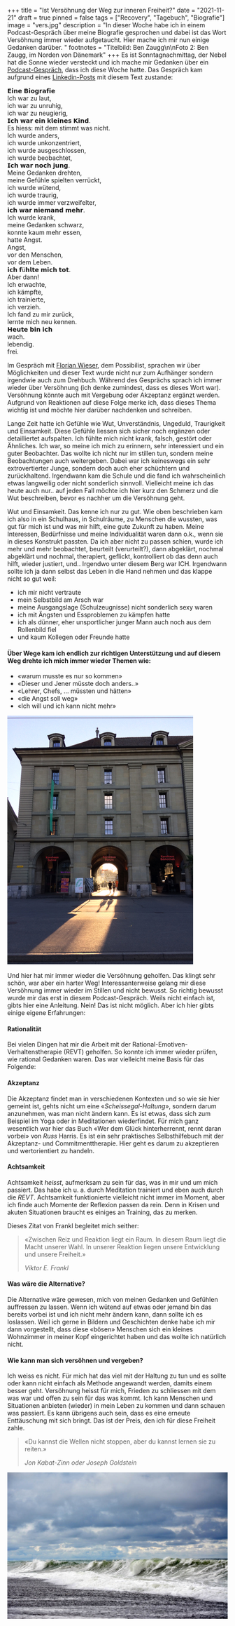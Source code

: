 +++
title = "Ist Versöhnung der Weg zur inneren Freiheit?"
date = "2021-11-21"
draft = true
pinned = false
tags = ["Recovery", "Tagebuch", "Biografie"]
image = "vers.jpg"
description = "In dieser Woche habe ich in einem Podcast-Gespräch über meine Biografie gesprochen und dabei ist das Wort Versöhnung immer wieder aufgetaucht. Hier mache ich mir nun einige Gedanken darüber. "
footnotes = "Titelbild: Ben Zaugg\n\nFoto 2: Ben Zaugg, im Norden von Dänemark"
+++
Es ist Sonntagnachmittag, der Nebel hat die Sonne wieder versteckt und ich mache mir Gedanken über ein [Podcast-Gespräch](https://www.linkedin.com/posts/flowieser_derpossibilist-bemorepirate-podcast-activity-6867805367271858176-WNER), dass ich diese Woche hatte. Das Gespräch kam aufgrund eines [Linkedin-Posts](https://www.linkedin.com/feed/update/urn:li:activity:6861912469183459328/) mit diesem Text zustande:

𝗘𝗶𝗻𝗲 𝗕𝗶𝗼𝗴𝗿𝗮𝗳𝗶𝗲\
Ich war zu laut,\
ich war zu unruhig,\
ich war zu neugierig,\
𝗜𝗰𝗵 𝘄𝗮𝗿 𝗲𝗶𝗻 𝗸𝗹𝗲𝗶𝗻𝗲𝘀 𝗞𝗶𝗻𝗱.\
Es hiess: mit dem stimmt was nicht.\
Ich wurde anders,\
ich wurde unkonzentriert,\
ich wurde ausgeschlossen,\
ich wurde beobachtet,\
𝗜𝗰𝗵 𝘄𝗮𝗿 𝗻𝗼𝗰𝗵 𝗷𝘂𝗻𝗴.\
Meine Gedanken drehten,\
meine Gefühle spielten verrückt,\
ich wurde wütend,\
ich wurde traurig,\
ich wurde immer verzweifelter,\
𝗶𝗰𝗵 𝘄𝗮𝗿 𝗻𝗶𝗲𝗺𝗮𝗻𝗱 𝗺𝗲𝗵𝗿.\
Ich wurde krank,\
meine Gedanken schwarz,\
konnte kaum mehr essen,\
hatte Angst.\
Angst,\
vor den Menschen,\
vor dem Leben.\
𝗶𝗰𝗵 𝗳ü𝗵𝗹𝘁𝗲 𝗺𝗶𝗰𝗵 𝘁𝗼𝘁.\
Aber dann!\
Ich erwachte,\
ich kämpfte,\
ich trainierte,\
ich verzieh.\
Ich fand zu mir zurück,\
lernte mich neu kennen.\
𝗛𝗲𝘂𝘁𝗲 𝗯𝗶𝗻 𝗶𝗰𝗵\
wach.\
lebendig.\
frei.

Im Gespräch mit [Florian Wieser](https://florianwieser.com/), dem Possibilist, sprachen wir über Möglichkeiten und dieser Text wurde nicht nur zum Aufhänger sondern irgendwie auch zum Drehbuch. Während des Gesprächs sprach ich immer wieder über Versöhnung (ich denke zumindest, dass es dieses Wort war). Versöhnung könnte auch mit Vergebung oder Akzeptanz ergänzt werden. Aufgrund von Reaktionen auf diese Folge merke ich, dass dieses Thema wichtig ist und möchte hier darüber nachdenken und schreiben. 

Lange Zeit hatte ich Gefühle wie Wut, Unverständnis, Ungeduld, Traurigkeit und Einsamkeit. Diese Gefühle liessen sich sicher noch ergänzen oder detailliertet aufspalten. Ich fühlte mich nicht krank, falsch, gestört oder Ähnliches. Ich war, so meine ich mich zu erinnern, sehr interessiert und ein guter Beobachter. Das wollte ich nicht nur im stillen tun, sondern meine Beobachtungen auch weitergeben. Dabei war ich keineswegs ein sehr extrovertierter Junge, sondern doch auch eher schüchtern und zurückhaltend. Irgendwann kam die Schule und die fand ich wahrscheinlich etwas langweilig oder nicht sonderlich sinnvoll. Vielleicht meine ich das heute auch nur.. auf jeden Fall möchte ich hier kurz den Schmerz und die Wut beschreiben, bevor es nachher um die Versöhnung geht. 

Wut und Einsamkeit. Das kenne ich nur zu gut. Wie oben beschrieben kam ich also in ein Schulhaus, in Schulräume, zu Menschen die wussten, was gut für mich ist und was mir hilft, eine gute Zukunft zu haben. Meine Interessen, Bedürfnisse und meine Individualität waren dann o.k., wenn sie in dieses Konstrukt passten. Da ich aber nicht zu passen schien, wurde ich mehr und mehr beobachtet, beurteilt (verurteilt?), dann abgeklärt, nochmal abgeklärt und nochmal, therapiert, geflickt, kontrolliert ob das denn auch hilft, wieder justiert, und.. Irgendwo unter diesem Berg war ICH. Irgendwann sollte ich ja dann selbst das Leben in die Hand nehmen und das klappe nicht so gut weil:

* ich mir nicht vertraute
* mein Selbstbild am Arsch war
* meine Ausgangslage (Schulzeugnisse) nicht sonderlich sexy waren
* ich mit Ängsten und Essproblemen zu kämpfen hatte
* ich als dünner, eher unsportlicher junger Mann auch noch aus dem Rollenbild fiel
* und kaum Kollegen oder Freunde hatte

#### Über Wege kam ich endlich zur richtigen Unterstützung und auf diesem Weg drehte ich mich immer wieder Themen wie:

* «warum musste es nur so kommen»
* «Dieser und Jener müsste doch anders..»
* «Lehrer, Chefs, ... müssten und hätten»
* «die Angst soll weg»
* «Ich will und ich kann nicht mehr»

![](2017-05-05-19.54.39.jpg)

Und hier hat mir immer wieder die Versöhnung geholfen. Das klingt sehr schön, war aber ein harter Weg! Interessanterweise gelang mir diese Versöhnung immer wieder im Stillen und nicht bewusst. So richtig bewusst wurde mir das erst in diesem Podcast-Gespräch. Weils nicht einfach ist, gibts hier eine Anleitung. Nein! Das ist nicht möglich. Aber ich hier gibts einige eigene Erfahrungen:

#### Rationalität

Bei vielen Dingen hat mir die Arbeit mit der Rational-Emotiven-Verhaltenstherapie (REVT) geholfen. So konnte ich immer wieder prüfen, wie rational Gedanken waren. Das war vielleicht meine Basis für das Folgende:

#### Akzeptanz

Die Akzeptanz findet man in verschiedenen Kontexten und so wie sie hier gemeint ist, gehts nicht um eine «*Scheissegal-Haltung*», sondern darum anzunehmen, was man nicht ändern kann. Es ist etwas, dass sich zum Beispiel im Yoga oder in Meditationen wiederfindet. Für mich ganz wesentlich war hier das Buch «Wer dem Glück hinterherrennt, rennt daran vorbei» von *Russ* Harris. Es ist ein sehr praktisches Selbsthilfebuch mit der Akzeptanz- und Commitmenttherapie. Hier geht es darum zu akzeptieren und wertorientiert zu handeln.

#### Achtsamkeit

Achtsamkeit *heisst*, aufmerksam zu sein für das, was in mir und um mich passiert. Das habe ich u. a. durch Meditation trainiert und eben auch durch die *REVT*. Achtsamkeit funktionierte vielleicht nicht immer im Moment, aber ich finde auch Momente der Reflexion passen da rein. Denn in Krisen und akuten Situationen braucht es einiges an Training, das zu merken.

Dieses Zitat von Frankl begleitet mich seither: 

> «Zwischen Reiz und Reaktion liegt ein Raum. In diesem Raum liegt die Macht unserer Wahl. In unserer Reaktion liegen unsere Entwicklung und unsere Freiheit.» 
>
> *Viktor E. Frankl*

#### Was wäre die Alternative?

Die Alternative wäre gewesen, mich von meinen Gedanken und Gefühlen auffressen zu lassen. Wenn ich wütend auf etwas oder jemand bin das bereits vorbei ist und ich nicht mehr ändern kann, dann sollte ich es loslassen. Weil ich gerne in Bildern und Geschichten denke habe ich mir dann vorgestellt, dass diese «bösen» Menschen sich ein kleines Wohnzimmer in meiner Kopf eingerichtet haben und das wollte ich natürlich nicht. 

#### Wie kann man sich versöhnen und vergeben?

Ich weiss es nicht. Für mich hat das viel mit der Haltung zu tun und es sollte oder kann nicht einfach als Methode angewandt werden, damits einem besser geht. Versöhnung heisst für mich, Frieden zu schliessen mit dem was war und offen zu sein für das was kommt. Ich kann Menschen und Situationen anbieten (wieder) in mein Leben zu kommen und dann schauen was passiert. Es kann übrigens auch sein, dass es eine erneute Enttäuschung mit sich bringt. Das ist der Preis, den ich für diese Freiheit zahle. 

> «Du kannst die Wellen nicht stoppen, aber du kannst lernen sie zu reiten.» 
>
> *Jon Kabat-Zinn oder Joseph Goldstein*

![](welle.jpg)